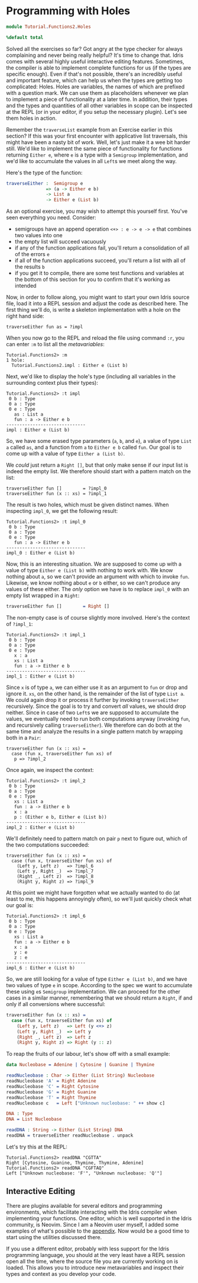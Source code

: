 # Programming with Holes

```idris
module Tutorial.Functions2.Holes

%default total
```

Solved all the exercises so far? Got angry at the type checker for always complaining and never being really helpful? It's time to change that. Idris comes with several highly useful interactive editing features. Sometimes, the compiler is able to implement complete functions for us (if the types are specific enough). Even if that's not possible, there's an incredibly useful and important feature, which can help us when the types are getting too complicated: Holes. Holes are variables, the names of which are prefixed with a question mark. We can use them as placeholders whenever we plan to implement a piece of functionality at a later time. In addition, their types and the types and quantities of all other variables in scope can be inspected at the REPL (or in your editor, if you setup the necessary plugin). Let's see them holes in action.

Remember the `traverseList` example from an Exercise earlier in this section? If this was your first encounter with applicative list traversals, this might have been a nasty bit of work. Well, let's just make it a wee bit harder still. We'd like to implement the same piece of functionality for functions returning `Either e`, where `e` is a type with a `Semigroup` implementation, and we'd like to accumulate the values in all `Left`s we meet along the way.

Here's the type of the function:

```idris
traverseEither :  Semigroup e
               => (a -> Either e b)
               -> List a
               -> Either e (List b)
```

As an optional exercise, you may wish to attempt this yourself first. You've seen everything you need. Consider:

- semigroups have an append operation `<+> : e -> e -> e` that combines two values into one
- the empty list will succeed vacuously
- if any of the function applications fail, you'll return a consolidation of all of the errors `e`
- if all of the function applications succeed, you'll return a list with all of the results `b`
- if you get it to compile, there are some test functions and variables at the bottom of this section for you to confirm that it's working as intended

Now, in order to follow along, you might want to start your own Idris source file, load it into a REPL session and adjust the code as described here. The first thing we'll do, is write a skeleton implementation with a hole on the right hand side:

```repl
traverseEither fun as = ?impl
```

When you now go to the REPL and reload the file using command `:r`, you can enter `:m` to list all the *metavariables*:

```repl
Tutorial.Functions2> :m
1 hole:
  Tutorial.Functions2.impl : Either e (List b)
```

Next, we'd like to display the hole's type (including all variables in the surrounding context plus their types):

```repl
Tutorial.Functions2> :t impl
 0 b : Type
 0 a : Type
 0 e : Type
   as : List a
   fun : a -> Either e b
------------------------------
impl : Either e (List b)
```

So, we have some erased type parameters (`a`, `b`, and `e`), a value of type `List a` called `as`, and a function from `a` to `Either e b` called `fun`. Our goal is to come up with a value of type `Either a (List b)`.

We *could* just return a `Right []`, but that only make sense if our input list is indeed the empty list. We therefore should start with a pattern match on the list:

```repl
traverseEither fun []        = ?impl_0
traverseEither fun (x :: xs) = ?impl_1
```

The result is two holes, which must be given distinct names. When inspecting `impl_0`, we get the following result:

```repl
Tutorial.Functions2> :t impl_0
 0 b : Type
 0 a : Type
 0 e : Type
   fun : a -> Either e b
------------------------------
impl_0 : Either e (List b)
```

Now, this is an interesting situation. We are supposed to come up with a value of type `Either e (List b)` with nothing to work with. We know nothing about `a`, so we can't provide an argument with which to invoke `fun`. Likewise, we know nothing about `e` or `b` either, so we can't produce any values of these either. The *only* option we have is to replace `impl_0` with an empty list wrapped in a `Right`:

```idris
traverseEither fun []        = Right []
```

The non-empty case is of course slightly more involved. Here's the context of `?impl_1`:

```repl
Tutorial.Functions2> :t impl_1
 0 b : Type
 0 a : Type
 0 e : Type
   x : a
   xs : List a
   fun : a -> Either e b
------------------------------
impl_1 : Either e (List b)
```

Since `x` is of type `a`, we can either use it as an argument to `fun` or drop and ignore it. `xs`, on the other hand, is the remainder of the list of type `List a`. We could again drop it or process it further by invoking `traverseEither` recursively. Since the goal is to try and convert *all* values, we should drop neither. Since in case of two `Left`s we are supposed to accumulate the values, we eventually need to run both computations anyway (invoking `fun`, and recursively calling `traverseEither`). We therefore can do both at the same time and analyze the results in a single pattern match by wrapping both in a `Pair`:

```repl
traverseEither fun (x :: xs) =
  case (fun x, traverseEither fun xs) of
   p => ?impl_2
```

Once again, we inspect the context:

```repl
Tutorial.Functions2> :t impl_2
 0 b : Type
 0 a : Type
 0 e : Type
   xs : List a
   fun : a -> Either e b
   x : a
   p : (Either e b, Either e (List b))
------------------------------
impl_2 : Either e (List b)
```

We'll definitely need to pattern match on pair `p` next to figure out, which of the two computations succeeded:

```repl
traverseEither fun (x :: xs) =
  case (fun x, traverseEither fun xs) of
    (Left y, Left z)   => ?impl_6
    (Left y, Right _)  => ?impl_7
    (Right _, Left z)  => ?impl_8
    (Right y, Right z) => ?impl_9
```

At this point we might have forgotten what we actually wanted to do (at least to me, this happens annoyingly often), so we'll just quickly check what our goal is:

```repl
Tutorial.Functions2> :t impl_6
 0 b : Type
 0 a : Type
 0 e : Type
   xs : List a
   fun : a -> Either e b
   x : a
   y : e
   z : e
------------------------------
impl_6 : Either e (List b)
```

So, we are still looking for a value of type `Either e (List b)`, and we have two values of type `e` in scope. According to the spec we want to accumulate these using `e`s `Semigroup` implementation. We can proceed for the other cases in a similar manner, remembering that we should return a `Right`, if and only if all conversions where successful:

```idris
traverseEither fun (x :: xs) =
  case (fun x, traverseEither fun xs) of
    (Left y, Left z)   => Left (y <+> z)
    (Left y, Right _)  => Left y
    (Right _, Left z)  => Left z
    (Right y, Right z) => Right (y :: z)
```

To reap the fruits of our labour, let's show off with a small example:

```idris
data Nucleobase = Adenine | Cytosine | Guanine | Thymine

readNucleobase : Char -> Either (List String) Nucleobase
readNucleobase 'A' = Right Adenine
readNucleobase 'C' = Right Cytosine
readNucleobase 'G' = Right Guanine
readNucleobase 'T' = Right Thymine
readNucleobase c   = Left ["Unknown nucleobase: " ++ show c]

DNA : Type
DNA = List Nucleobase

readDNA : String -> Either (List String) DNA
readDNA = traverseEither readNucleobase . unpack
```

Let's try this at the REPL:

```repl
Tutorial.Functions2> readDNA "CGTTA"
Right [Cytosine, Guanine, Thymine, Thymine, Adenine]
Tutorial.Functions2> readDNA "CGFTAQ"
Left ["Unknown nucleobase: 'F'", "Unknown nucleobase: 'Q'"]
```

## Interactive Editing

There are plugins available for several editors and programming environments, which facilitate interacting with the Idris compiler when implementing your functions. One editor, which is well supported in the Idris community, is Neovim. Since I am a Neovim user myself, I added some examples of what's possible to the [appendix](../../Appendices/Neovim.md). Now would be a good time to start using the utilities discussed there.

If you use a different editor, probably with less support for the Idris programming language, you should at the very least have a REPL session open all the time, where the source file you are currently working on is loaded. This allows you to introduce new metavariables and inspect their types and context as you develop your code.

<!-- vi: filetype=idris2:syntax=markdown
-->
